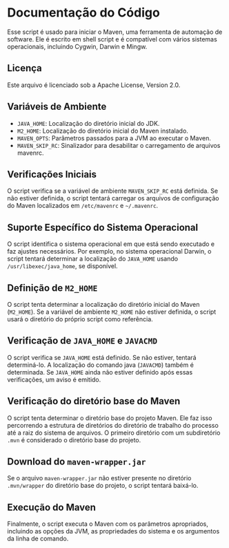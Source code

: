 # Documentação do Código

Esse script é usado para iniciar o Maven, uma ferramenta de automação de software. Ele é escrito em shell script e é compatível com vários sistemas operacionais, incluindo Cygwin, Darwin e Mingw.

## Licença

Este arquivo é licenciado sob a Apache License, Version 2.0. 

## Variáveis de Ambiente

- `JAVA_HOME`: Localização do diretório inicial do JDK.
- `M2_HOME`: Localização do diretório inicial do Maven instalado.
- `MAVEN_OPTS`: Parâmetros passados para a JVM ao executar o Maven.
- `MAVEN_SKIP_RC`: Sinalizador para desabilitar o carregamento de arquivos mavenrc.

## Verificações Iniciais

O script verifica se a variável de ambiente `MAVEN_SKIP_RC` está definida. Se não estiver definida, o script tentará carregar os arquivos de configuração do Maven localizados em `/etc/mavenrc` e `~/.mavenrc`.

## Suporte Específico do Sistema Operacional

O script identifica o sistema operacional em que está sendo executado e faz ajustes necessários. Por exemplo, no sistema operacional Darwin, o script tentará determinar a localização do `JAVA_HOME` usando `/usr/libexec/java_home`, se disponível.

## Definição de `M2_HOME`

O script tenta determinar a localização do diretório inicial do Maven (`M2_HOME`). Se a variável de ambiente `M2_HOME` não estiver definida, o script usará o diretório do próprio script como referência.

## Verificação de `JAVA_HOME` e `JAVACMD`

O script verifica se `JAVA_HOME` está definido. Se não estiver, tentará determiná-lo. A localização do comando java (`JAVACMD`) também é determinada. Se `JAVA_HOME` ainda não estiver definido após essas verificações, um aviso é emitido.

## Verificação do diretório base do Maven

O script tenta determinar o diretório base do projeto Maven. Ele faz isso percorrendo a estrutura de diretórios do diretório de trabalho do processo até a raiz do sistema de arquivos. O primeiro diretório com um subdiretório `.mvn` é considerado o diretório base do projeto.

## Download do `maven-wrapper.jar`

Se o arquivo `maven-wrapper.jar` não estiver presente no diretório `.mvn/wrapper` do diretório base do projeto, o script tentará baixá-lo.

## Execução do Maven

Finalmente, o script executa o Maven com os parâmetros apropriados, incluindo as opções da JVM, as propriedades do sistema e os argumentos da linha de comando.